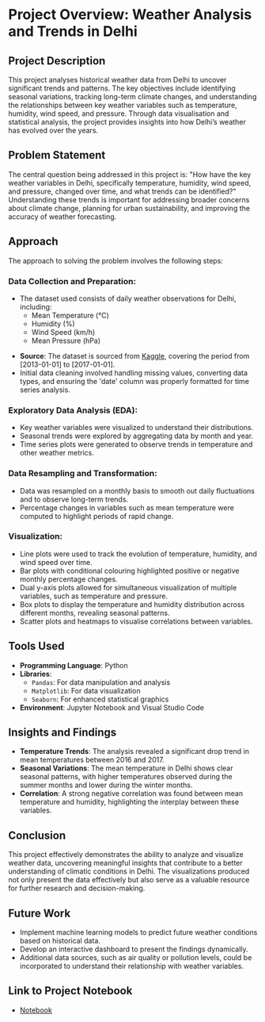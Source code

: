 # Project Overview: Weather Analysis and Trends in Delhi


## **Project Description**
This project analyses historical weather data from Delhi to uncover significant trends and patterns. The key objectives include identifying seasonal variations, tracking long-term climate changes, and understanding the relationships between key weather variables such as temperature, humidity, wind speed, and pressure. Through data visualisation and statistical analysis, the project provides insights into how Delhi’s weather has evolved over the years.


## **Problem Statement**
The central question being addressed in this project is: "How have the key weather variables in Delhi, specifically temperature, humidity, wind speed, and pressure, changed over time, and what trends can be identified?" Understanding these trends is important for addressing broader concerns about climate change, planning for urban sustainability, and improving the accuracy of weather forecasting.

## **Approach**
The approach to solving the problem involves the following steps:

### Data Collection and Preparation:
* The dataset used consists of daily weather observations for Delhi, including:
  - Mean Temperature (°C)
  - Humidity (%)
  - Wind Speed (km/h)
  - Mean Pressure (hPa)
- **Source**: The dataset is sourced from [Kaggle](https://www.kaggle.com/datasets/sumanthvrao/daily-climate-time-series-data), covering the period from [2013-01-01] to [2017-01-01].
- Initial data cleaning involved handling missing values, converting data types, and ensuring the 'date' column was properly formatted for time series analysis.


### Exploratory Data Analysis (EDA):

- Key weather variables were visualized to understand their distributions.
- Seasonal trends were explored by aggregating data by month and year.
- Time series plots were generated to observe trends in temperature and other weather metrics.

### Data Resampling and Transformation:
- Data was resampled on a monthly basis to smooth out daily fluctuations and to observe long-term trends.
- Percentage changes in variables such as mean temperature were computed to highlight periods of rapid change.

### Visualization:
- Line plots were used to track the evolution of temperature, humidity, and wind speed over time.
- Bar plots with conditional colouring highlighted positive or negative monthly percentage changes.
- Dual y-axis plots allowed for simultaneous visualization of multiple variables, such as temperature and pressure.
- Box plots to display the temperature and humidity distribution across different months, revealing seasonal patterns.
- Scatter plots and heatmaps to visualise correlations between variables.


## **Tools Used**
- **Programming Language**: Python
- **Libraries**:
  - `Pandas`: For data manipulation and analysis
  - `Matplotlib`: For data visualization
  - `Seaborn`: For enhanced statistical graphics
- **Environment**: Jupyter Notebook and Visual Studio Code

## **Insights and Findings**
- **Temperature Trends**: The analysis revealed a significant drop trend in mean temperatures between 2016 and 2017.
- **Seasonal Variations**: The mean temperature in Delhi shows clear seasonal patterns, with higher temperatures observed during the summer months and lower during the winter months.
- **Correlation**: A strong negative correlation was found between mean temperature and humidity, highlighting the interplay between these variables.

## **Conclusion**
This project effectively demonstrates the ability to analyze and visualize weather data, uncovering meaningful insights that contribute to a better understanding of climatic conditions in Delhi. The visualizations produced not only present the data effectively but also serve as a valuable resource for further research and decision-making.

## **Future Work**
- Implement machine learning models to predict future weather conditions based on historical data.
- Develop an interactive dashboard to present the findings dynamically.
- Additional data sources, such as air quality or pollution levels, could be incorporated to understand their relationship with weather variables.

## **Link to Project Notebook**
- [Notebook](https://github.com/Promisekeh/Data-Analysis-Projects/blob/main/Time-Series-Analysis/daily-climate-time-series-data.ipynb)
